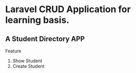 # Laravel CRUD Application for learning basis.

## A Student Directory APP

Feature

1. Show Student
2. Create Student
